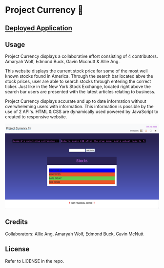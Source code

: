 # Project Currency 💱

## [Deployed Application]()

## Usage
Project Currency displays a collaborative effort consisting of 4 contributors.
Amaryah Wolf, Edmond Buck, Gavin Mccnutt & Allie Ang.

This website displays the current stock price for some of the most well known stocks found in America. Through the search bar located abve the stock prices, user are able to search stocks through entering the correct ticker.
Just like in the New York Stock Exchange, located right above the search bar
users are presented with the latest articles relating to business.

Project Currency displays accurate and up to date information without overwheleming users with information.
This information is possible by the use of 2 API's.
HTML & CSS are dynamically used powered by JavaScript to created to responsive website.

![Screenshot of Application](/asset/project-currency-screenshot.png)

## Credits
Collaborators:
Allie Ang,
Amaryah Wolf,
Edmond Buck,
Gavin McNutt

## License
Refer to LICENSE in the repo.

